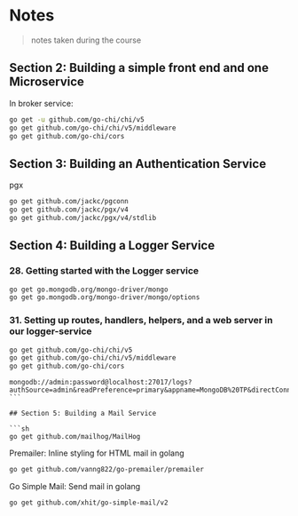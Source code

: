 # Notes

> notes taken during the course

## Section 2: Building a simple front end and one Microservice

In broker service:

```sh
go get -u github.com/go-chi/chi/v5
go get github.com/go-chi/chi/v5/middleware
go get github.com/go-chi/cors
```

## Section 3: Building an Authentication Service

pgx
```sh
go get github.com/jackc/pgconn
go get github.com/jackc/pgx/v4
go get github.com/jackc/pgx/v4/stdlib
```

## Section 4: Building a Logger Service

### 28. Getting started with the Logger service

```sh
go get go.mongodb.org/mongo-driver/mongo
go get go.mongodb.org/mongo-driver/mongo/options
```

### 31. Setting up routes, handlers, helpers, and a web server in our logger-service

```sh
go get github.com/go-chi/chi/v5
go get github.com/go-chi/chi/v5/middleware
go get github.com/go-chi/cors
```

````
mongodb://admin:password@localhost:27017/logs?authSource=admin&readPreference=primary&appname=MongoDB%20TP&directConnection=true&ssl=false
```

## Section 5: Building a Mail Service

```sh
go get github.com/mailhog/MailHog
````


Premailer: Inline styling for HTML mail in golang

```sh
go get github.com/vanng822/go-premailer/premailer
```

Go Simple Mail: Send mail in golang

```sh
go get github.com/xhit/go-simple-mail/v2
```

